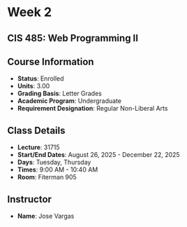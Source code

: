# Week 2 
## CIS 485: Web Programming II  

## Course Information  
- **Status**: Enrolled  
- **Units**: 3.00  
- **Grading Basis**: Letter Grades  
- **Academic Program**: Undergraduate  
- **Requirement Designation**: Regular Non-Liberal Arts  

## Class Details  
- **Lecture**: 31715  
- **Start/End Dates**: August 26, 2025 - December 22, 2025  
- **Days**: Tuesday, Thursday  
- **Times**: 9:00 AM - 10:40 AM  
- **Room**: Fiterman 905  

## Instructor  
- **Name**: Jose Vargas 